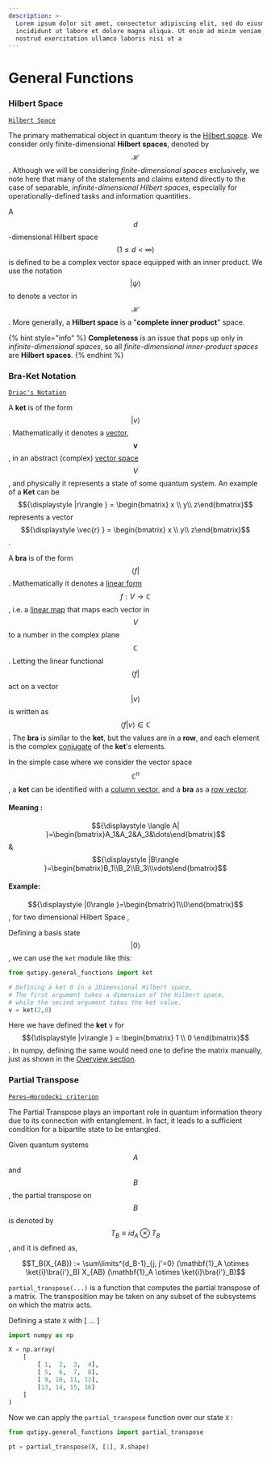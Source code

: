 ```yaml
---
description: >-
  Lorem ipsum dolor sit amet, consectetur adipiscing elit, sed do eiusmod tempor
  incididunt ut labore et dolore magna aliqua. Ut enim ad minim veniam, quis
  nostrud exercitation ullamco laboris nisi ut a
---
```


# General Functions

### Hilbert Space <a href="#firstheading" id="firstheading"></a>

[`Hilbert Space`](https://en.wikipedia.org/wiki/Hilbert\_space)

The primary mathematical object in quantum theory is the [Hilbert space](https://en.wikipedia.org/wiki/Hilbert\_space). We consider only finite-dimensional **Hilbert spaces**, denoted by $$\mathcal{H}$$. Although we will be considering _finite-dimensional spaces_ exclusively, we note here that many of the statements and claims extend directly to the case of separable, _infinite-dimensional Hilbert spaces_, especially for operationally-defined tasks and information quantities.

A $$d$$-dimensional Hilbert space $$(1 \le d < \infty)$$ is defined to be a complex vector space equipped with an inner product. We use the notation $${\displaystyle |\psi\rangle}$$to denote a vector in $$\mathcal{H}$$. More generally, a **Hilbert space** is a "**complete inner product**" space.

{% hint style="info" %}
**Completeness** is an issue that pops up only in _infinite-dimensional spaces_, so all _finite-dimensional inner-product spaces_ are **Hilbert spaces**.
{% endhint %}

### Bra-Ket Notation <a href="#firstheading" id="firstheading"></a>

[`Driac's Notation`](https://en.wikipedia.org/wiki/Bra%E2%80%93ket\_notation)

A **ket** is of the form $${\displaystyle |v\rangle }$$ . Mathematically it denotes a [vector](https://en.wikipedia.org/wiki/Vector\_space), $${\displaystyle {\boldsymbol {v}}}$$, in an abstract (complex) [vector space](https://en.wikipedia.org/wiki/Vector\_space) $${\displaystyle V}$$, and physically it represents a state of some quantum system. An example of a **Ket** can be $${\displaystyle |r\rangle } = \begin{bmatrix} x \\ y\\ z\end{bmatrix}$$ represents a vector $${\displaystyle \vec{r} } = \begin{bmatrix} x \\ y\\ z\end{bmatrix}$$.

A **bra** is of the form $${\displaystyle \langle f|}$$. Mathematically it denotes a [linear form](https://en.wikipedia.org/wiki/Linear\_form) $${\displaystyle f:V\to \mathbb {C} }$$, i.e. a [linear map](https://en.wikipedia.org/wiki/Linear\_map) that maps each vector in $${\displaystyle V}$$ to a number in the complex plane $${\displaystyle \mathbb {C} }$$. Letting the linear functional $${\displaystyle \langle f|}$$ act on a vector $${\displaystyle |v\rangle }$$ is written as $${\displaystyle \langle f|v\rangle \in \mathbb {C} }$$. The **bra** is similar to the **ket**, but the values are in a **row**, and each element is the complex [conjugate](https://en.wikipedia.org/wiki/Complex\_conjugate) of the **ket**'s elements.



In the simple case where we consider the vector space  $${\displaystyle \mathbb {C} ^{n}}$$, a **ket** can be identified with a [column vector](https://en.wikipedia.org/wiki/Column\_vector), and a **bra** as a [row vector](https://en.wikipedia.org/wiki/Row\_vector).



#### Meaning :&#x20;

$${\displaystyle \langle A| }=\begin{bmatrix}A_1&A_2&A_3&\dots\end{bmatrix}$$     &     $${\displaystyle |B\rangle }=\begin{bmatrix}B_1\\B_2\\B_3\\\vdots\end{bmatrix}$$

#### Example:

$${\displaystyle |0\rangle }=\begin{bmatrix}1\\0\end{bmatrix}$$,  for two dimensional Hilbert Space ,



Defining a basis state $${\displaystyle |0\rangle }$$, we can use the `ket` module like this:

```python
from qutipy.general_functions import ket

# Defining a ket 0 in a 2Dimensional Hilbert space,
# The first argument takes a dimension of the Hilbert space,
# while the secind argument takes the ket value.
v = ket(2,0)
```

Here we have defined the **ket** v for $${\displaystyle |v\rangle } = \begin{bmatrix} 1 \\ 0 \end{bmatrix}$$. In numpy, defining the same would need one to define the matrix manually, just as shown in the [Overview section](../getting-started/overview.md#bra-ket-notation).

### Partial Transpose <a href="#firstheading" id="firstheading"></a>

[`Peres–Horodecki criterion`](https://en.wikipedia.org/wiki/Peres%E2%80%93Horodecki\_criterion)&#x20;

The Partial Transpose plays an important role in quantum information theory due to its connection with entanglement. In fact, it leads to a sufficient condition for a bipartite state to be entangled.

Given quantum systems $$A$$ and $$B$$, the partial transpose on $$B$$ is denoted by $$T_B\equiv id_A \otimes T_B$$, and it is defined as,&#x20;

$$T_B(X_{AB})  :=  \sum\limits^{d_B-1}_{j, j'=0}   (\mathbf{1}_A  \otimes  \ket{i}\bra{i'}_B)  X_{AB}  (\mathbf{1}_A  \otimes  \ket{i}\bra{i'}_B)$$



`partial_transpose(...)` is a function that computes the partial transpose of a matrix. The transposition may be taken on any subset of the subsystems on which the matrix acts.&#x20;

Defining a state `X` with \[ ... ]

```python
import numpy as np

X = np.array(
    [
        [ 1,  2,  3,  4],
        [ 5,  6,  7,  8],
        [ 9, 10, 11, 12],
        [13, 14, 15, 16]
    ]
)
```

Now we can apply the `partial_transpose` function over our state `X` :&#x20;

```python
from qutipy.general_functions import partial_transpose

pt = partial_transpose(X, [1], X.shape)
```

